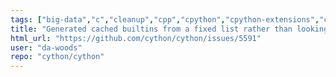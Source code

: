 ```yaml
---
tags: ["big-data","c","cleanup","cpp","cpython","cpython-extensions","cython","help-wanted","performance","python"]
title: "Generated cached builtins from a fixed list rather than looking up in the interpreter"
html_url: "https://github.com/cython/cython/issues/5591"
user: "da-woods"
repo: "cython/cython"
---
```


